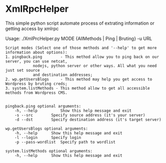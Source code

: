 # XmlRpcHelper

This simple python script automate process of extrating information or getting access by xmlrpc

Usage: ./XmlPrcHelper.py MODE {AllMethods | Ping | Bruting} -u URL
	
	Script modes (Select one of those methods and '--help' to get more information about options):
	1. pingback.ping        - This method allow you to ping back on our server, you can use netcat, 
				nodejs, python server or other ways. All what you need just set source 
				and destination addresses;
	2. wp.getUsersBlogs 	- This method may help you get access to Wordpress by bruting creds;
	3. system.listMethods - This method allow to get all accessible methods from Wordpress CMS.


	pingback.ping optional arguments:
		-h, --help  		Show this help message and exit
		-s --src		Specify source address (it's your server)
  		-d --dst		Specify destination address (it's target server)

	wp.getUsersBlogs optional arguments:
  		-h, --help		Show this help message and exit
  		-l --login		Specify login
  		-p --pass-wordlist	Specify path to wordlist

	system.listMethods optional arguments:
		-h, --help		Show this help message and exit
